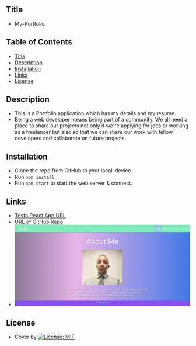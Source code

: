 ## Title

- My-Portfolio

## Table of Contents

- [Title](#title)
- [Description](#description)
- [Installation](#installation)
- [Links](#links)
- [License](#license)

## Description

- This is a Portfolio application which has my details and my resume.
- Being a web developer means being part of a community. We all need a place to share our projects not only if we're applying for jobs or working as a freelancer but also so that we can share our work with fellow developers and collaborate on future projects.

## Installation

- Clone the repo from GitHub to your locall device.
- Run `npm install`
- Run `npm start` to start the web server & connect.

## Links

- [Tesfa React App URL](https://tesfa8186.github.io/tesfa-react-portfolio/)
- [URL of GitHub Repo](https://github.com/Tesfa8186/Tesfa-React-Portfolio)
- ![alt text](./public/assets/images/About-Page.png)

## License

- Cover by [![License: MIT](https://img.shields.io/badge/License-MIT-green.svg)](https://opensource.org/licenses/MIT)
